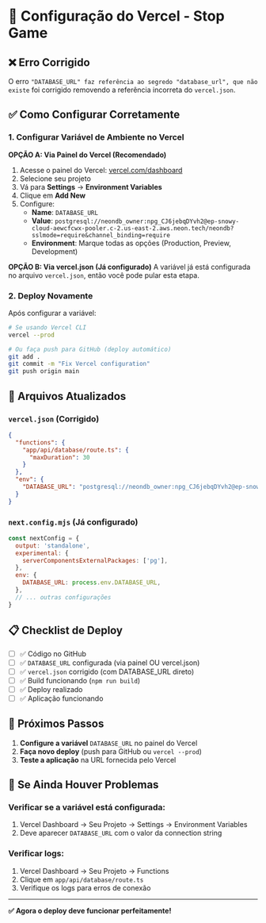 # 🚀 Configuração do Vercel - Stop Game

## ❌ Erro Corrigido

O erro `"DATABASE_URL" faz referência ao segredo "database_url", que não existe` foi corrigido removendo a referência incorreta do `vercel.json`.

## ✅ Como Configurar Corretamente

### 1. **Configurar Variável de Ambiente no Vercel**

**OPÇÃO A: Via Painel do Vercel (Recomendado)**
1. Acesse o painel do Vercel: [vercel.com/dashboard](https://vercel.com/dashboard)
2. Selecione seu projeto
3. Vá para **Settings** → **Environment Variables**
4. Clique em **Add New**
5. Configure:
   - **Name**: `DATABASE_URL`
   - **Value**: `postgresql://neondb_owner:npg_CJ6jebqDYvh2@ep-snowy-cloud-aewcfcwx-pooler.c-2.us-east-2.aws.neon.tech/neondb?sslmode=require&channel_binding=require`
   - **Environment**: Marque todas as opções (Production, Preview, Development)

**OPÇÃO B: Via vercel.json (Já configurado)**
A variável já está configurada no arquivo `vercel.json`, então você pode pular esta etapa.

### 2. **Deploy Novamente**

Após configurar a variável:

```bash
# Se usando Vercel CLI
vercel --prod

# Ou faça push para GitHub (deploy automático)
git add .
git commit -m "Fix Vercel configuration"
git push origin main
```

## 🔧 Arquivos Atualizados

### `vercel.json` (Corrigido)
```json
{
  "functions": {
    "app/api/database/route.ts": {
      "maxDuration": 30
    }
  },
  "env": {
    "DATABASE_URL": "postgresql://neondb_owner:npg_CJ6jebqDYvh2@ep-snowy-cloud-aewcfcwx-pooler.c-2.us-east-2.aws.neon.tech/neondb?sslmode=require&channel_binding=require"
  }
}
```

### `next.config.mjs` (Já configurado)
```javascript
const nextConfig = {
  output: 'standalone',
  experimental: {
    serverComponentsExternalPackages: ['pg'],
  },
  env: {
    DATABASE_URL: process.env.DATABASE_URL,
  },
  // ... outras configurações
}
```

## 📋 Checklist de Deploy

- [ ] ✅ Código no GitHub
- [ ] ✅ `DATABASE_URL` configurada (via painel OU vercel.json)
- [ ] ✅ `vercel.json` corrigido (com DATABASE_URL direto)
- [ ] ✅ Build funcionando (`npm run build`)
- [ ] ✅ Deploy realizado
- [ ] ✅ Aplicação funcionando

## 🎯 Próximos Passos

1. **Configure a variável** `DATABASE_URL` no painel do Vercel
2. **Faça novo deploy** (push para GitHub ou `vercel --prod`)
3. **Teste a aplicação** na URL fornecida pelo Vercel

## 🚨 Se Ainda Houver Problemas

### Verificar se a variável está configurada:
1. Vercel Dashboard → Seu Projeto → Settings → Environment Variables
2. Deve aparecer `DATABASE_URL` com o valor da connection string

### Verificar logs:
1. Vercel Dashboard → Seu Projeto → Functions
2. Clique em `app/api/database/route.ts`
3. Verifique os logs para erros de conexão

---

**✅ Agora o deploy deve funcionar perfeitamente!**
